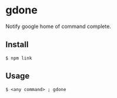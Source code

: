 # gdone
Notify google home of command complete.

## Install
```
$ npm link
```

## Usage
```
$ <any command> ; gdone
```
